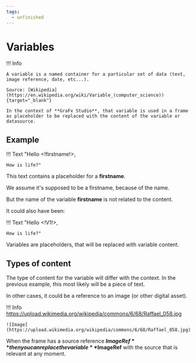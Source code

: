 ```yaml
---
tags:
  - unfinished
---
```


# Variables

!!! Info
	
	A variable is a named container for a particular set of data (text, image reference, date, etc...).
	
	Source: [Wikipedia](https://en.wikipedia.org/wiki/Variable_(computer_science)){target="_blank"}
	
	In the context of **GraFx Studio**, that variable is used in a frame as placeholder to be replaced with the content of the variable or datasource.
	
## Example

!!! Text
	"Hello <!firstname!>,
	
	How is life?"


This text contains a placeholder for a **firstname**.

We assume it's supposed to be a firstname, because of the name.

But the name of the variable **firstname** is not related to the content.

It could also have been:

!!! Text
	"Hello <!V1!>,
	
	How is life?"

Variables are placeholders, that will be replaced with variable content.

## Types of content

The type of content for the variable will differ with the context. In the previous example, this most likely will be a piece of text.

In other cases, it could be a reference to an image (or other digital asset).

!!! Info	
	https://upload.wikimedia.org/wikipedia/commons/6/68/Raffael_058.jpg
	
	![Image](https://upload.wikimedia.org/wikipedia/commons/6/68/Raffael_058.jpg)
	
When the frame has a source reference **$ImageRef** then you can replace the variable **$ImageRef** with the source that is relevant at any moment.
